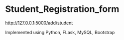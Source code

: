 # Student_Registration_form
http://127.0.0.1:5000/add/student

Implemented using Python, FLask, MySQL, Bootstrap
